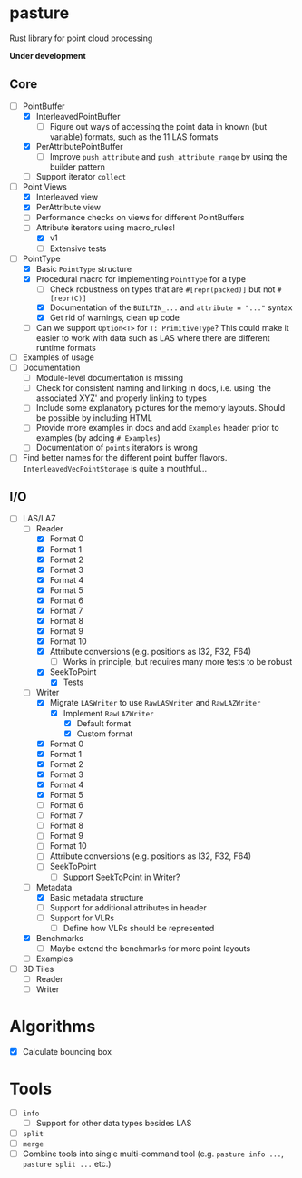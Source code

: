 # pasture

Rust library for point cloud processing

**Under development** 

## Core

- [ ] PointBuffer
    - [x] InterleavedPointBuffer
        - [ ] Figure out ways of accessing the point data in known (but variable) formats, such as the 11 LAS formats
    - [x] PerAttributePointBuffer
        - [ ] Improve `push_attribute` and `push_attribute_range` by using the builder pattern
    - [ ] Support iterator `collect`
- [ ] Point Views
    - [x] Interleaved view
    - [x] PerAttribute view
    - [ ] Performance checks on views for different PointBuffers
    - [ ] Attribute iterators using macro_rules!
        - [x] v1
        - [ ] Extensive tests
- [ ] PointType
    - [x] Basic `PointType` structure
    - [x] Procedural macro for implementing `PointType` for a type
        - [ ] Check robustness on types that are `#[repr(packed)]` but not `#[repr(C)]`
        - [x] Documentation of the `BUILTIN_...` and `attribute = "..."` syntax
        - [x] Get rid of warnings, clean up code
    - [ ] Can we support `Option<T>` for `T: PrimitiveType`? This could make it easier to work with data such as LAS where there are different runtime formats
- [ ] Examples of usage
- [ ] Documentation 
    - [ ] Module-level documentation is missing 
    - [ ] Check for consistent naming and linking in docs, i.e. using 'the associated XYZ' and properly linking to types
    - [ ] Include some explanatory pictures for the memory layouts. Should be possible by including HTML
    - [ ] Provide more examples in docs and add `Examples` header prior to examples (by adding `# Examples`)
    - [ ] Documentation of `points` iterators is wrong
- [ ] Find better names for the different point buffer flavors. `InterleavedVecPointStorage` is quite a mouthful... 

## I/O

- [ ] LAS/LAZ
    - [ ] Reader
        - [x] Format 0
        - [x] Format 1
        - [x] Format 2
        - [x] Format 3
        - [x] Format 4
        - [x] Format 5
        - [x] Format 6
        - [x] Format 7
        - [x] Format 8
        - [x] Format 9
        - [x] Format 10
        - [x] Attribute conversions (e.g. positions as I32, F32, F64)
            - [ ] Works in principle, but requires many more tests to be robust 
        - [x] SeekToPoint
            - [x] Tests
    - [ ] Writer
        - [x] Migrate `LASWriter` to use `RawLASWriter` and `RawLAZWriter`
            - [x] Implement `RawLAZWriter`
                - [x] Default format
                - [x] Custom format
        - [x] Format 0
        - [x] Format 1
        - [x] Format 2
        - [x] Format 3
        - [x] Format 4
        - [x] Format 5
        - [ ] Format 6
        - [ ] Format 7
        - [ ] Format 8
        - [ ] Format 9
        - [ ] Format 10
        - [ ] Attribute conversions (e.g. positions as I32, F32, F64)
        - [ ] SeekToPoint
            - [ ] Support SeekToPoint in Writer? 
    - [ ] Metadata
        - [x] Basic metadata structure
        - [ ] Support for additional attributes in header
        - [ ] Support for VLRs
            - [ ] Define how VLRs should be represented 
    - [x] Benchmarks
        - [ ] Maybe extend the benchmarks for more point layouts
    - [ ] Examples
- [ ] 3D Tiles
    - [ ] Reader
    - [ ] Writer

# Algorithms

- [x] Calculate bounding box

# Tools

- [ ] `info`
    - [ ] Support for other data types besides LAS
- [ ] `split`
- [ ] `merge`
- [ ] Combine tools into single multi-command tool (e.g. `pasture info ...`, `pasture split ...` etc.)